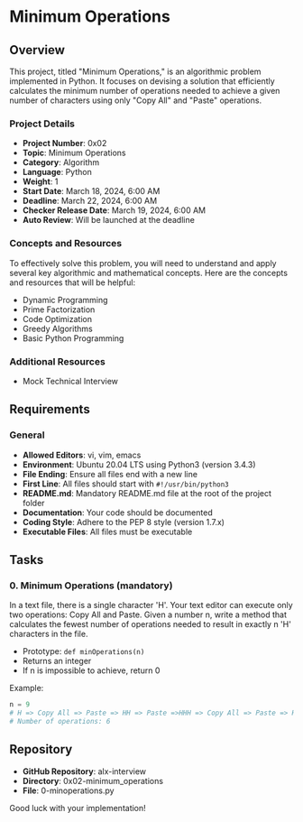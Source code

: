 # Minimum Operations

## Overview
This project, titled "Minimum Operations," is an algorithmic problem implemented in Python. It focuses on devising a solution that efficiently calculates the minimum number of operations needed to achieve a given number of characters using only "Copy All" and "Paste" operations.

### Project Details
- **Project Number**: 0x02
- **Topic**: Minimum Operations
- **Category**: Algorithm
- **Language**: Python
- **Weight**: 1
- **Start Date**: March 18, 2024, 6:00 AM
- **Deadline**: March 22, 2024, 6:00 AM
- **Checker Release Date**: March 19, 2024, 6:00 AM
- **Auto Review**: Will be launched at the deadline

### Concepts and Resources
To effectively solve this problem, you will need to understand and apply several key algorithmic and mathematical concepts. Here are the concepts and resources that will be helpful:
- Dynamic Programming
- Prime Factorization
- Code Optimization
- Greedy Algorithms
- Basic Python Programming

### Additional Resources
- Mock Technical Interview

## Requirements
### General
- **Allowed Editors**: vi, vim, emacs
- **Environment**: Ubuntu 20.04 LTS using Python3 (version 3.4.3)
- **File Ending**: Ensure all files end with a new line
- **First Line**: All files should start with `#!/usr/bin/python3`
- **README.md**: Mandatory README.md file at the root of the project folder
- **Documentation**: Your code should be documented
- **Coding Style**: Adhere to the PEP 8 style (version 1.7.x)
- **Executable Files**: All files must be executable

## Tasks
### 0. Minimum Operations (mandatory)
In a text file, there is a single character 'H'. Your text editor can execute only two operations: Copy All and Paste. Given a number n, write a method that calculates the fewest number of operations needed to result in exactly n 'H' characters in the file.

- Prototype: `def minOperations(n)`
- Returns an integer
- If n is impossible to achieve, return 0

Example:
```python
n = 9
# H => Copy All => Paste => HH => Paste =>HHH => Copy All => Paste => HHHHHH => Paste => HHHHHHHHH
# Number of operations: 6
```

## Repository
- **GitHub Repository**: alx-interview
- **Directory**: 0x02-minimum_operations
- **File**: 0-minoperations.py

Good luck with your implementation!
